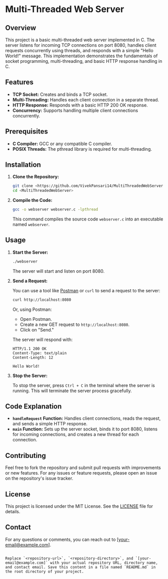# Multi-Threaded Web Server

## Overview

This project is a basic multi-threaded web server implemented in C. The server listens for incoming TCP connections on port 8080, handles client requests concurrently using threads, and responds with a simple "Hello World!" message. This implementation demonstrates the fundamentals of socket programming, multi-threading, and basic HTTP response handling in C.

## Features

- **TCP Socket:** Creates and binds a TCP socket.
- **Multi-Threading:** Handles each client connection in a separate thread.
- **HTTP Response:** Responds with a basic HTTP 200 OK response.
- **Concurrency:** Supports handling multiple client connections concurrently.

## Prerequisites

- **C Compiler:** GCC or any compatible C compiler.
- **POSIX Threads:** The pthread library is required for multi-threading.

## Installation

1. **Clone the Repository:**

   ```bash
   git clone <https://github.com/VivekPansari14/MultiThreadedWebServer.git>
   cd <MultiThreadedWebServer>
   ```

2. **Compile the Code:**

   ```bash
   gcc -o webserver webserver.c -lpthread
   ```

   This command compiles the source code `webserver.c` into an executable named `webserver`.

## Usage

1. **Start the Server:**

   ```bash
   ./webserver
   ```

   The server will start and listen on port 8080.

2. **Send a Request:**

   You can use a tool like [Postman](https://www.postman.com/) or `curl` to send a request to the server:

   ```bash
   curl http://localhost:8080
   ```

   Or, using Postman:
   - Open Postman.
   - Create a new GET request to `http://localhost:8080`.
   - Click on "Send."

   The server will respond with:

   ```
   HTTP/1.1 200 OK
   Content-Type: text/plain
   Content-Length: 12

   Hello World!
   ```

3. **Stop the Server:**

   To stop the server, press `Ctrl + C` in the terminal where the server is running. This will terminate the server process gracefully.

## Code Explanation

- **`handleRequest` Function:** Handles client connections, reads the request, and sends a simple HTTP response.
- **`main` Function:** Sets up the server socket, binds it to port 8080, listens for incoming connections, and creates a new thread for each connection.

## Contributing

Feel free to fork the repository and submit pull requests with improvements or new features. For any issues or feature requests, please open an issue on the repository's issue tracker.

## License

This project is licensed under the MIT License. See the [LICENSE](LICENSE) file for details.

## Contact

For any questions or comments, you can reach out to [your-email@example.com].
```

Replace `<repository-url>`, `<repository-directory>`, and `[your-email@example.com]` with your actual repository URL, directory name, and contact email. Save this content in a file named `README.md` in the root directory of your project.